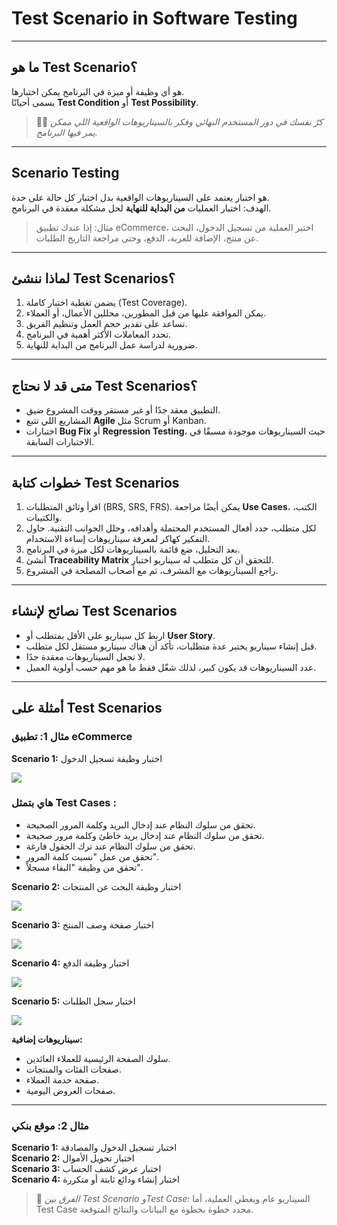 # Test Scenario in Software Testing



---

## ما هو Test Scenario؟

 هو أي وظيفة أو ميزة في البرنامج يمكن اختبارها.  
يسمى أحيانًا **Test Condition** أو **Test Possibility**.  

> 🕵️‍♂️ *كرّ نفسك في دور المستخدم النهائي وفكر بالسيناريوهات الواقعية اللي ممكن يمر فيها البرنامج.*

---

## Scenario Testing

 هو اختبار يعتمد على السيناريوهات الواقعية بدل اختبار كل حالة على حدة.  
الهدف: اختبار العمليات **من البداية للنهاية** لحل مشكلة معقدة في البرنامج.

> مثال: إذا عندك تطبيق eCommerce، اختبر العملية من تسجيل الدخول، البحث عن منتج، الإضافة للعربة، الدفع، وحتى مراجعة التاريخ الطلبات.

---

## لماذا ننشئ Test Scenarios؟

1. يضمن تغطية اختبار كاملة (Test Coverage).  
2. يمكن الموافقة عليها من قبل المطورين، محللين الأعمال، أو العملاء.  
3. تساعد على تقدير حجم العمل وتنظيم الفريق.  
4. تحدد المعاملات الأكثر أهمية في البرنامج.  
5. ضرورية لدراسة عمل البرنامج من البداية للنهاية.

---

## متى قد لا نحتاج Test Scenarios؟

- التطبيق معقد جدًا أو غير مستقر ووقت المشروع ضيق.  
- المشاريع اللي تتبع **Agile** مثل Scrum أو Kanban.  
- اختبارات **Bug Fix** أو **Regression Testing**، حيث السيناريوهات موجودة مسبقًا في الاختبارات السابقة.

---

## خطوات كتابة Test Scenarios

1. اقرأ وثائق المتطلبات (BRS, SRS, FRS). يمكن أيضًا مراجعة **Use Cases**، الكتب، والكتيبات.  
2. لكل متطلب، حدد أفعال المستخدم المحتملة وأهدافه، وحلل الجوانب التقنية. حاول التفكير كهاكر لمعرفة سيناريوهات إساءة الاستخدام.  
3. بعد التحليل، ضع قائمة بالسيناريوهات لكل ميزة في البرنامج.  
4. أنشئ **Traceability Matrix** للتحقق أن كل متطلب له سيناريو اختبار.  
5. راجع السيناريوهات مع المشرف، ثم مع أصحاب المصلحة في المشروع.

---

## نصائح لإنشاء Test Scenarios

- اربط كل سيناريو على الأقل بمتطلب أو **User Story**.  
- قبل إنشاء سيناريو يختبر عدة متطلبات، تأكد أن هناك سيناريو مستقل لكل متطلب.  
- لا تجعل السيناريوهات معقدة جدًا.  
- عدد السيناريوهات قد يكون كبير، لذلك شغّل فقط ما هو مهم حسب أولوية العميل.

---

## أمثلة على Test Scenarios

### مثال 1: تطبيق eCommerce
**Scenario 1:** اختبار وظيفة تسجيل الدخول

<img src="https://www.guru99.com/images/1/test_scenario_01.png" >

### هاي بتمثل Test Cases :

- تحقق من سلوك النظام عند إدخال البريد وكلمة المرور الصحيحة.  
- تحقق من سلوك النظام عند إدخال بريد خاطئ وكلمة مرور صحيحة.  
- تحقق من سلوك النظام عند ترك الحقول فارغة.  
- تحقق من عمل "نسيت كلمة المرور".  
- تحقق من وظيفة "البقاء مسجلاً".

**Scenario 2:** اختبار وظيفة البحث عن المنتجات  

<img src="https://www.guru99.com/images/1/test_scenario_02.png">

**Scenario 3:** اختبار صفحة وصف المنتج  

<img src="https://www.guru99.com/images/1/test_scenario_03.png">

**Scenario 4:** اختبار وظيفة الدفع  

<img src="https://www.guru99.com/images/1/test_scenario_04.png">

**Scenario 5:** اختبار سجل الطلبات  

<img src="https://www.guru99.com/images/1/test_scenario_05.png">

**سيناريوهات إضافية:**  
- سلوك الصفحة الرئيسية للعملاء العائدين.  
- صفحات الفئات والمنتجات.  
- صفحة خدمة العملاء.  
- صفحات العروض اليومية.

---

### مثال 2: موقع بنكي

**Scenario 1:** اختبار تسجيل الدخول والمصادقة  
**Scenario 2:** اختبار تحويل الأموال  
**Scenario 3:** اختبار عرض كشف الحساب  
**Scenario 4:** اختبار إنشاء ودائع ثابتة أو متكررة  

> 📝 *الفرق بين Test Scenario وTest Case:* السيناريو عام ويغطي العملية، أما Test Case محدد خطوة بخطوة مع البيانات والنتائج المتوقعة.

